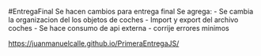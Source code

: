 #EntregaFinal
Se hacen cambios para entrega final
Se agrega: 
    - Se cambia la organizacion del los objetos de coches
    - Import y export del archivo coches
    - Se hace consumo de api externa
    - corrije errores minimos

https://juanmanuelcalle.github.io/PrimeraEntregaJS/
